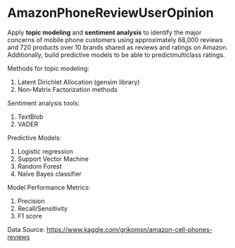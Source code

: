 # AmazonPhoneReviewUserOpinion

Apply **topic modeling** and **sentiment analysis** to identify the major concerns of mobile phone customers using approximately 68,000 reviews and 720 products over 10 brands shared as reviews and ratings on Amazon. Additionally, build predictive models to be able to predictmulticlass  ratings. 

Methods for topic modeling:
  1. Latent Dirichlet Allocation (gensim library)
  2. Non-Matrix Factorization methods

Sentiment analysis tools:
  1. TextBlob
  2. VADER

Predictive Models:
  1. Logistic regression
  2. Support Vector Machine
  3. Random Forest
  4. Naïve Bayes classifier

Model Performance Metrics:
  1. Precision
  2. Recall/Sensitivity
  3. F1 score
  
  Data Source: https://www.kaggle.com/grikomsn/amazon-cell-phones-reviews
